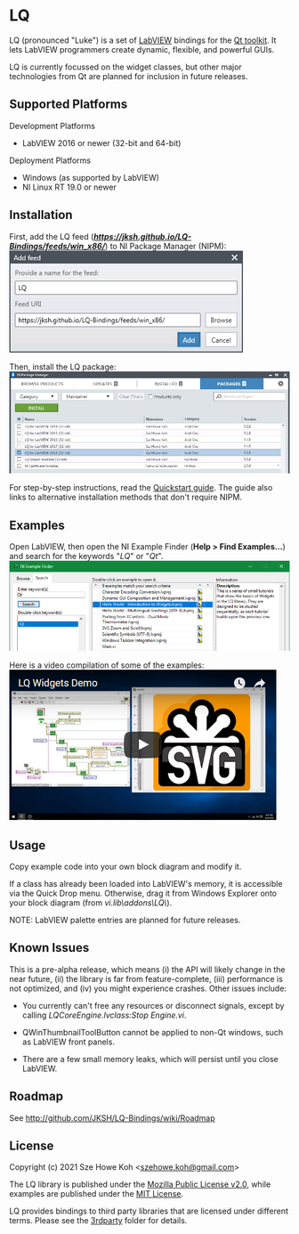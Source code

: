 LQ
==
LQ (pronounced "Luke") is a set of [LabVIEW](https://www.ni.com/labview/)
bindings for the [Qt toolkit](https://www.qt.io/). It lets LabVIEW programmers
create dynamic, flexible, and powerful GUIs.

LQ is currently focussed on the widget classes, but other major technologies
from Qt are planned for inclusion in future releases.


Supported Platforms
-------------------
Development Platforms
* LabVIEW 2016 or newer (32-bit and 64-bit)

Deployment Platforms
* Windows (as supported by LabVIEW)
* NI Linux RT 19.0 or newer


Installation
------------
First, add the LQ feed (_**https://jksh.github.io/LQ-Bindings/feeds/win_x86/**_)
to NI Package Manager (NIPM):  
![Adding the LQ feed](docs/assets/images/nipm-add-feed-lq.png)

Then, install the LQ package:  
![Installing LQ packages](docs/assets/images/nipm-packages-install-lq.png)

For step-by-step instructions, read the [Quickstart guide](https://jksh.github.io/LQ-Bindings/docs/).
The guide also links to alternative installation methods that don't require NIPM.


Examples
--------
Open LabVIEW, then open the NI Example Finder (**Help > Find Examples...**) and
search for the keywords "_LQ_" or "_Qt_".  
![Searching for examples](docs/assets/images/ni-example-finder-lq.png)

Here is a video compilation of some of the examples:  
[![Video thumbnail](docs/assets/images/demo_vid_0.1.0_thumb.png)](https://www.youtube.com/watch?v=YChRI1cMfiI)


Usage
-----
Copy example code into your own block diagram and modify it.

If a class has already been loaded into LabVIEW's memory, it is accessible via
the Quick Drop menu. Otherwise, drag it from Windows Explorer onto your block
diagram (from _vi.lib\addons\LQ\\_).

NOTE: LabVIEW palette entries are planned for future releases.


Known Issues
------------
This is a pre-alpha release, which means (i) the API will likely change in the
near future, (ii) the library is far from feature-complete, (iii) performance is
not optimized, and (iv) you might experience crashes. Other issues include:

* You currently can't free any resources or disconnect signals, except by
  calling _LQCoreEngine.lvclass:Stop Engine.vi_.

* QWinThumbnailToolButton cannot be applied to non-Qt windows, such as LabVIEW
  front panels.

* There are a few small memory leaks, which will persist until you close
  LabVIEW.


Roadmap
-------
See http://github.com/JKSH/LQ-Bindings/wiki/Roadmap


License
-------
Copyright (c) 2021 Sze Howe Koh <<szehowe.koh@gmail.com>>

The LQ library is published under the [Mozilla Public License v2.0](LICENSE.MPLv2),
while examples are published under the [MIT License](examples/LICENSE.MIT).

LQ provides bindings to third party libraries that are licensed under different terms.
Please see the [3rdparty](3rdparty) folder for details.
